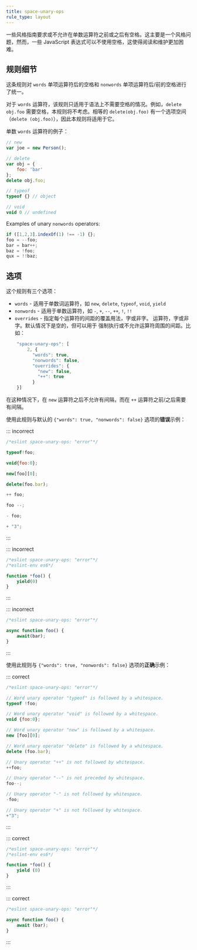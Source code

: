 ```yaml
---
title: space-unary-ops
rule_type: layout
---
```


一些风格指南要求或不允许在单数运算符之前或之后有空格。这主要是一个风格问题，然而，一些 JavaScript 表达式可以不使用空格，这使得阅读和维护更加困难。

## 规则细节

这条规则对 `words` 单项运算符后的空格和 `nonwords` 单项运算符后/前的空格进行了统一。

对于 `words` 运算符，该规则只适用于语法上不需要空格的情况。例如，`delete obj.foo` 需要空格，本规则将不考虑。相等的 `delete(obj.foo)` 有一个选项空间（`delete (obj.foo)`），因此本规则将适用于它。

单数 `words` 运算符的例子：

```js
// new
var joe = new Person();

// delete
var obj = {
    foo: 'bar'
};
delete obj.foo;

// typeof
typeof {} // object

// void
void 0 // undefined
```

Examples of unary `nonwords` operators:

```js
if ([1,2,3].indexOf(1) !== -1) {};
foo = --foo;
bar = bar++;
baz = !foo;
qux = !!baz;
```

## 选项

这个规则有三个选项：

* `words` - 适用于单数词运算符，如 `new`, `delete`, `typeof`, `void`, `yield`
* `nonwords` - 适用于单数运算符，如 `-`, `+`, `--`, `++`, `!`, `!!`
* `overrides` - 指定每个运算符的间距的覆盖用法，字或非字。
  运算符，字或非字。默认情况下是空的，但可以用于
  强制执行或不允许运算符周围的间距。比如：

```js
    "space-unary-ops": [
        2, {
          "words": true,
          "nonwords": false,
          "overrides": {
            "new": false,
            "++": true
          }
    }]
```

在这种情况下，在 `new` 运算符之后不允许有间隔，而在 `++` 运算符之前/之后需要有间隔。

使用此规则与默认的 `{"words": true, "nonwords": false}` 选项的**错误**示例：

::: incorrect

```js
/*eslint space-unary-ops: "error"*/

typeof!foo;

void{foo:0};

new[foo][0];

delete(foo.bar);

++ foo;

foo --;

- foo;

+ "3";
```

:::

::: incorrect

```js
/*eslint space-unary-ops: "error"*/
/*eslint-env es6*/

function *foo() {
    yield(0)
}
```

:::

::: incorrect

```js
/*eslint space-unary-ops: "error"*/

async function foo() {
    await(bar);
}
```

:::

使用此规则与 `{"words": true, "nonwords": false}` 选项的**正确**示例：

::: correct

```js
/*eslint space-unary-ops: "error"*/

// Word unary operator "typeof" is followed by a whitespace.
typeof !foo;

// Word unary operator "void" is followed by a whitespace.
void {foo:0};

// Word unary operator "new" is followed by a whitespace.
new [foo][0];

// Word unary operator "delete" is followed by a whitespace.
delete (foo.bar);

// Unary operator "++" is not followed by whitespace.
++foo;

// Unary operator "--" is not preceded by whitespace.
foo--;

// Unary operator "-" is not followed by whitespace.
-foo;

// Unary operator "+" is not followed by whitespace.
+"3";
```

:::

::: correct

```js
/*eslint space-unary-ops: "error"*/
/*eslint-env es6*/

function *foo() {
    yield (0)
}
```

:::

::: correct

```js
/*eslint space-unary-ops: "error"*/

async function foo() {
    await (bar);
}
```

:::
